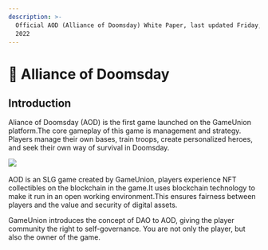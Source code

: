 ```yaml
---
description: >-
  Official AOD (Alliance of Doomsday) White Paper, last updated Friday, May 15,
  2022
---
```


# 🌆 Alliance of Doomsday

## Introduction

Aliance of Doomsday (AOD) is the first game launched on the GameUnion platform.The core gameplay of this game is management and strategy. Players manage their own bases, train troops, create personalized heroes, and seek their own way of survival in Doomsday.

![](\_book/IMG/001.jpg)

AOD is an SLG game created by GameUnion, players experience NFT collectibles on the blockchain in the game.It uses blockchain technology to make it run in an open working environment.This ensures fairness between players and the value and security of digital assets.

GameUnion introduces the concept of DAO to AOD, giving the player community the right to self-governance. You are not only the player, but also the owner of the game.

